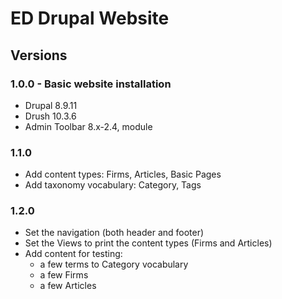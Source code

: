# ED Drupal Website

## Versions

### 1.0.0 - Basic website installation

* Drupal 8.9.11
* Drush 10.3.6
* Admin Toolbar 8.x-2.4, module

### 1.1.0

* Add content types: Firms, Articles, Basic Pages
* Add taxonomy vocabulary: Category, Tags

### 1.2.0

* Set the navigation (both header and footer)
* Set the Views to print the content types (Firms and Articles)
* Add content for testing:
  * a few terms to Category vocabulary
  * a few Firms
  * a few Articles
